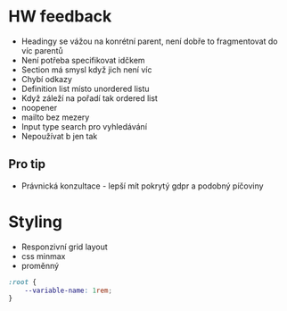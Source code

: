 # HW feedback
- Headingy se vážou na konrétní parent, není dobře to fragmentovat do víc parentů
- Není potřeba specifikovat idčkem
- Section má smysl když jich není víc
- Chybí odkazy
- Definition list místo unordered listu
- Když záleží na pořadí tak ordered list
- noopener
- mailto bez mezery
- Input type search pro vyhledávání
- Nepoužívat b jen tak


## Pro tip
- Právnická konzultace - lepší mít pokrytý gdpr a podobný píčoviny



# Styling
- Responzivní grid layout
- css  minmax
- proměnný
```css
:root {
	--variable-name: 1rem;
}
```
